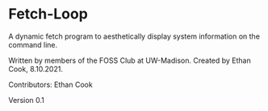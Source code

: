 # Fetch-Loop
A dynamic fetch program to aesthetically display system information on the command line.

Written by members of the FOSS Club at UW-Madison. Created by Ethan Cook, 8.10.2021.

Contributors:
  Ethan Cook
  
Version 0.1
